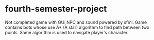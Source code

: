 # fourth-semester-project
Not completed game with GUI,NPC and sound powered by sfml. 
Game contains bots whose use A* (A star) algorithm to find path between two points.
Same algorithm is used to navigate player's character.
